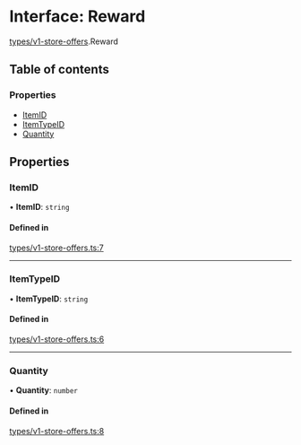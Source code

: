 # Interface: Reward

[types/v1-store-offers](../modules/types_v1_store_offers.md).Reward

## Table of contents

### Properties

- [ItemID](types_v1_store_offers.Reward.md#itemid)
- [ItemTypeID](types_v1_store_offers.Reward.md#itemtypeid)
- [Quantity](types_v1_store_offers.Reward.md#quantity)

## Properties

### ItemID

• **ItemID**: `string`

#### Defined in

[types/v1-store-offers.ts:7](https://github.com/jameslinimk/unofficial-valorant-api/blob/e0f8f42/package/src/types/v1-store-offers.ts#L7)

___

### ItemTypeID

• **ItemTypeID**: `string`

#### Defined in

[types/v1-store-offers.ts:6](https://github.com/jameslinimk/unofficial-valorant-api/blob/e0f8f42/package/src/types/v1-store-offers.ts#L6)

___

### Quantity

• **Quantity**: `number`

#### Defined in

[types/v1-store-offers.ts:8](https://github.com/jameslinimk/unofficial-valorant-api/blob/e0f8f42/package/src/types/v1-store-offers.ts#L8)

